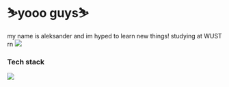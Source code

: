 # ⛷️yooo guys⛷️ #

my name is aleksander and im hyped to learn new things!
studying at WUST rn
<img src = "https://cdn.7tv.app/emote/61614029f7b7a92934121c08/4x.webp"/>
### Tech stack ###
<p align="left">
  <a href="https://skillicons.dev">
    <img src="https://skillicons.dev/icons?i=java,html,css,javascript,react,cpp,python,scala,git" />
  </a>
</p>
